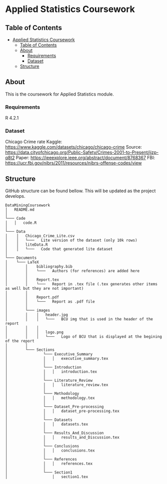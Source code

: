 # Applied Statistics Coursework

## Table of Contents
- [Applied Statistics Coursework](#applied-statistics-coursework)
  - [Table of Contents](#table-of-contents)
  - [About](#about)
    - [Requirements](#requirements)
    - [Dataset](#dataset)
  - [Structure](#structure)

## About
This is the coursework for Applied Statistics module.

### Requirements
R 4.2.1

### Dataset
Chicago Crime rate
Kaggle: https://www.kaggle.com/datasets/chicago/chicago-crime 
Source: https://data.cityofchicago.org/Public-Safety/Crimes-2001-to-Present/ijzp-q8t2
Paper: https://ieeexplore.ieee.org/abstract/document/8768367
FBI: https://ucr.fbi.gov/nibrs/2011/resources/nibrs-offense-codes/view


## Structure
GitHub structure can be found bellow. This will be updated as the project develops.
```
DataMiningCoursework
│   README.md
│
└─── Code
│   │   code.R
│   
└─── Data
│    │   Chicago_Crime_Lite.csv
│    │   └───   Lite version of the dataset (only 10k rows)
│    │   liteData.R
│    │   └───   Code that generated lite dataset
│    
└─── Documents
│    └─── LaTeX
│        │    bibliography.bib
│        │    └───   Authors (for references) are added here
│        │ 
│        │    Report.tex
│        │    └───   Report in .tex file (.tex generates other items as well but they are not important)
│        │
│        │    Report.pdf
│        │    └───   Report as .pdf file
│        │
│        └─── images
│        │    │   header.jpg
│        │    │   └───   BCU img that is used in the header of the report
│        │    │
│        │    │   logo.png
│        │    │   └───   Logo of BCU that is displayed at the begining of the report
│        │
│        └─── Sections
│                └─── Executive_Summary
│                │   │   executive_summary.tex
│                │
│                └─── Introduction
│                │   │   introduction.tex
│                │
│                └─── Literature_Review
│                │   │   literature_review.tex
│                │
│                └─── Methodology
│                │   │   methodology.tex
│                │
│                └─── Dataset_Pre-processing
│                │   │   dataset_pre-processing.tex
│                │
│                └─── Datasets
│                │   │   datasets.tex
│                │
│                └─── Results_And_Discussion
│                │   │   results_and_Discussion.tex
│                │
│                └─── Conclusions
│                │   │   conclusions.tex
│                │
│                └─── References
│                │   │   references.tex
│                │
│                └─── Section1
│                    │   section1.tex
```